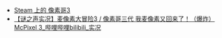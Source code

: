- [Steam 上的 像素哥3](https://store.steampowered.com/app/1338580/3/)
- [【谜之声实况】麦像素大冒险3 / 像素哥三代 我麦像素又回来了！（爆炸） McPixel 3_哔哩哔哩bilibili_实况](https://www.bilibili.com/video/BV1Pd4y1c7bK/)
